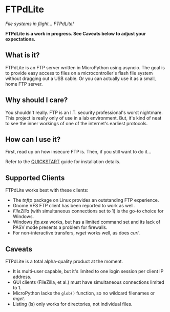 # FTPdLite
_File systems in flight... FTPdLite!_

**FTPdLite is a work in progress. See Caveats below to adjust your expectations.**

## What is it?
FTPdLite is an FTP server written in MicroPython using asyncio. The goal is to provide easy access to files on a microcontroller's flash file system without dragging out a USB cable. Or you can actually use it as a small, home FTP server.

## Why should I care?
You shouldn't really. FTP is an I.T. security professional's worst nightmare. This project is really only of use in a lab environment. But, it's kind of neat to see the inner workings of one of the internet's earliest protocols.

## How can I use it?
First, read up on how insecure FTP is. Then, if you still want to do it... 

Refer to the [QUICKSTART](QUICKSTART.md) guide for installation details.

## Supported Clients
FTPdLite works best with these clients:
* The _tnftp_ package on Linux provides an outstanding FTP experience.
* Gnome VFS FTP client has been reported to work as well.
* _FileZilla_ (with simultaneous connections set to 1) is the go-to choice for Windows.
* Windows _ftp.exe_ works, but has a limited command set and its lack of PASV mode presents a problem for firewalls.
* For non-interactive transfers, _wget_ works well, as does _curl_.

## Caveats
FTPdLite is a total alpha-quality product at the moment.
* It is multi-user capable, but it's limited to one login session per client IP address.
* GUI clients (FileZilla, et al.) must have simultaneous connections limited to 1.
* MicroPython lacks the `glob()` function, so no wildcard filenames or _mget_.
* Listing (ls) only works for directories, not individual files.
